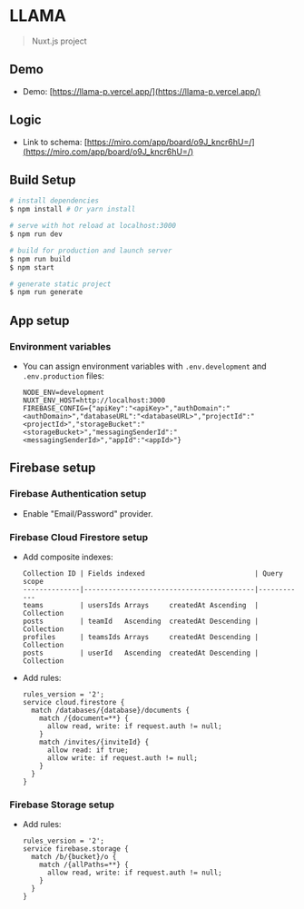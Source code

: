# LLAMA

> Nuxt.js project

## Demo

- Demo: [https://llama-p.vercel.app/](https://llama-p.vercel.app/)

## Logic

- Link to schema: [https://miro.com/app/board/o9J_kncr6hU=/](https://miro.com/app/board/o9J_kncr6hU=/)

## Build Setup

``` bash
# install dependencies
$ npm install # Or yarn install

# serve with hot reload at localhost:3000
$ npm run dev

# build for production and launch server
$ npm run build
$ npm start

# generate static project
$ npm run generate
```

## App setup

### Environment variables

- You can assign environment variables with `.env.development` and `.env.production` files:

  ```
  NODE_ENV=development
  NUXT_ENV_HOST=http://localhost:3000
  FIREBASE_CONFIG={"apiKey":"<apiKey>","authDomain":"<authDomain>","databaseURL":"<databaseURL>","projectId":"<projectId>","storageBucket":"<storageBucket>","messagingSenderId":"<messagingSenderId>","appId":"<appId>"}
  ```
  
## Firebase setup

### Firebase Authentication setup

- Enable "Email/Password" provider.

### Firebase Cloud Firestore setup

- Add composite indexes:

  ```
  Collection ID | Fields indexed                           | Query scope
  --------------|------------------------------------------|------------
  teams         | usersIds Arrays     createdAt Ascending  | Collection
  posts         | teamId   Ascending  createdAt Descending | Collection
  profiles      | teamsIds Arrays     createdAt Descending | Collection
  posts         | userId   Ascending  createdAt Descending | Collection
  ```

- Add rules:

  ```
  rules_version = '2';
  service cloud.firestore {
    match /databases/{database}/documents {
      match /{document=**} {
        allow read, write: if request.auth != null;
      }
      match /invites/{inviteId} {
        allow read: if true;
        allow write: if request.auth != null;
      }
    }
  }
  ```

### Firebase Storage setup

- Add rules:

  ```
  rules_version = '2';
  service firebase.storage {
    match /b/{bucket}/o {
      match /{allPaths=**} {
        allow read, write: if request.auth != null;
      }
    }
  }
  ```
